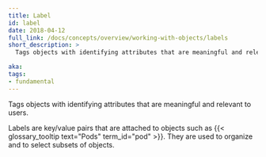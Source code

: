 ```yaml
---
title: Label
id: label
date: 2018-04-12
full_link: /docs/concepts/overview/working-with-objects/labels
short_description: >
  Tags objects with identifying attributes that are meaningful and relevant to users.

aka:
tags:
- fundamental
---
```

 Tags objects with identifying attributes that are meaningful and relevant to users.

<!--more-->

Labels are key/value pairs that are attached to objects such as {{< glossary_tooltip text="Pods" term_id="pod" >}}. They are used to organize and to select subsets of objects.